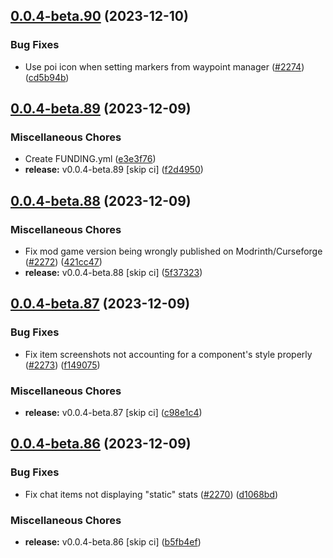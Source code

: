 ## [0.0.4-beta.90](https://github.com/Wynntils/Artemis/compare/v0.0.4-beta.89...v0.0.4-beta.90) (2023-12-10)


### Bug Fixes

* Use poi icon when setting markers from waypoint manager ([#2274](https://github.com/Wynntils/Artemis/issues/2274)) ([cd5b94b](https://github.com/Wynntils/Artemis/commit/cd5b94bc63befe3f17b7e3cbb781d2b7b281d2ee))

## [0.0.4-beta.89](https://github.com/Wynntils/Artemis/compare/v0.0.4-beta.88...v0.0.4-beta.89) (2023-12-09)


### Miscellaneous Chores

* Create FUNDING.yml ([e3e3f76](https://github.com/Wynntils/Artemis/commit/e3e3f76fed0603349890de58a520588243ccefec))
* **release:** v0.0.4-beta.89 [skip ci] ([f2d4950](https://github.com/Wynntils/Artemis/commit/f2d4950931950d0ee419f0a8c0d8d6b2e5e5f817))

## [0.0.4-beta.88](https://github.com/Wynntils/Artemis/compare/v0.0.4-beta.87...v0.0.4-beta.88) (2023-12-09)


### Miscellaneous Chores

* Fix mod game version being wrongly published on Modrinth/Curseforge ([#2272](https://github.com/Wynntils/Artemis/issues/2272)) ([421cc47](https://github.com/Wynntils/Artemis/commit/421cc477512c517e496817d3aaeea25ddb8c8001))
* **release:** v0.0.4-beta.88 [skip ci] ([5f37323](https://github.com/Wynntils/Artemis/commit/5f37323c07ba8b7b26e95fed15df7c9f248b8596))

## [0.0.4-beta.87](https://github.com/Wynntils/Artemis/compare/v0.0.4-beta.86...v0.0.4-beta.87) (2023-12-09)


### Bug Fixes

* Fix item screenshots not accounting for a component's style properly ([#2273](https://github.com/Wynntils/Artemis/issues/2273)) ([f149075](https://github.com/Wynntils/Artemis/commit/f1490758868014be99d2dc3ec45f5655471b893e))


### Miscellaneous Chores

* **release:** v0.0.4-beta.87 [skip ci] ([c98e1c4](https://github.com/Wynntils/Artemis/commit/c98e1c4714a234574f12a0e5c20fd634bce9346d))

## [0.0.4-beta.86](https://github.com/Wynntils/Artemis/compare/v0.0.4-beta.85...v0.0.4-beta.86) (2023-12-09)


### Bug Fixes

* Fix chat items not displaying "static" stats ([#2270](https://github.com/Wynntils/Artemis/issues/2270)) ([d1068bd](https://github.com/Wynntils/Artemis/commit/d1068bd9c61838214c6ba45ed0b9552a2019e0c5))


### Miscellaneous Chores

* **release:** v0.0.4-beta.86 [skip ci] ([b5fb4ef](https://github.com/Wynntils/Artemis/commit/b5fb4ef157943bc6c3fec3f966e332ea60207542))

